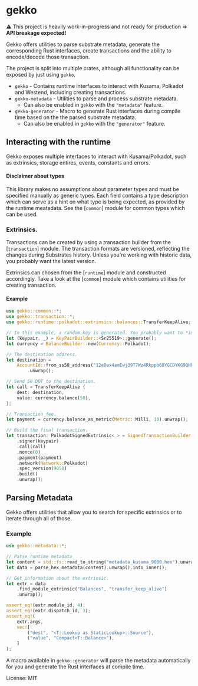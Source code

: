 # gekko

⚠️ This project is heavily work-in-progress and not ready for production => **API breakage expected!**

Gekko offers utilities to parse substrate metadata, generate the
corresponding Rust interfaces, create transactions and the ability to
encode/decode those transaction.

The project is split into multiple crates, although all functionality can be
exposed by just using `gekko`.
* `gekko` - Contains runtime interfaces to interact with Kusama, Polkadot
  and Westend, including creating transactions.
* `gekko-metadata` - Utilities to parse and process substrate metadata.
  * Can also be enabled in `gekko` with the `"metadata"` feature.
* `gekko-generator` - Macro to generate Rust interfaces during compile time
  based on the the parsed substrate metadata.
  * Can also be enabled in `gekko` with the `"generator"` feature.

## Interacting with the runtime

Gekko exposes multiple interfaces to interact with Kusama/Polkadot, such as
extrinsics, storage entires, events, constants and errors.

#### Disclaimer about types

This library makes no assumptions about parameter types and must be
specified manually as generic types. Each field contains a type description
which can serve as a hint on what type is being expected, as provided by the
runtime meatadata. See the [`common`] module for common types which can be
used.

### Extrinsics.

Transactions can be created by using a transaction builder from the
[`transaction`] module. The transaction formats are versioned, reflecting
the changes during Substrates history. Unless you're working with historic
data, you probably want the latest version.

Extrinsics can chosen from the [`runtime`] module and constructed
accordingly. Take a look at the [`common`] module which contains utilities
for creating transaction.

####  Example

```rust
use gekko::common::*;
use gekko::transaction::*;
use gekko::runtime::polkadot::extrinsics::balances::TransferKeepAlive;

// In this example, a random key is generated. You probably want to *import* one.
let (keypair, _) = KeyPairBuilder::<Sr25519>::generate();
let currency = BalanceBuilder::new(Currency::Polkadot);

// The destination address.
let destination =
    AccountId::from_ss58_address("12eDex4amEwj39T7Wz4Rkppb68YGCDYKG9QHhEhHGtNdDy7D")
        .unwrap();

// Send 50 DOT to the destination.
let call = TransferKeepAlive {
    dest: destination,
    value: currency.balance(50),
};

// Transaction fee.
let payment = currency.balance_as_metric(Metric::Milli, 10).unwrap();

// Build the final transaction.
let transaction: PolkadotSignedExtrinsic<_> = SignedTransactionBuilder::new()
    .signer(keypair)
    .call(call)
    .nonce(0)
    .payment(payment)
    .network(Network::Polkadot)
    .spec_version(9050)
    .build()
    .unwrap();
```

## Parsing Metadata

Gekko offers utilities that allow you to search for specific extrinsics or
to iterate through all of those.

### Example

```rust
use gekko::metadata::*;

// Parse runtime metadata
let content = std::fs::read_to_string("metadata_kusama_9080.hex").unwrap();
let data = parse_hex_metadata(content).unwrap().into_inner();

// Get information about the extrinsic.
let extr = data
    .find_module_extrinsic("Balances", "transfer_keep_alive")
    .unwrap();

assert_eq!(extr.module_id, 4);
assert_eq!(extr.dispatch_id, 3);
assert_eq!(
    extr.args,
    vec![
        ("dest", "<T::Lookup as StaticLookup>::Source"),
        ("value", "Compact<T::Balance>"),
    ]
);
```

A macro available in `gekko::generator` will parse the metadata
automatically for you and generate the Rust interfaces at compile time.

License: MIT
